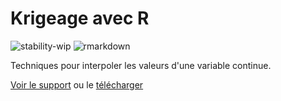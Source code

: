 # Krigeage avec R

![stability-wip](https://img.shields.io/badge/lifecycle-stable-brightgreen.svg)
![rmarkdown](https://github.com/EricMarcon/Krigeage/workflows/rmarkdown/badge.svg)

Techniques pour interpoler les valeurs d'une variable continue.

[Voir le support](https://EricMarcon.github.io/Krigeage/Krigeage.html) ou le [télécharger](https://EricMarcon.github.io/Krigeage/Krigeage.pdf)

